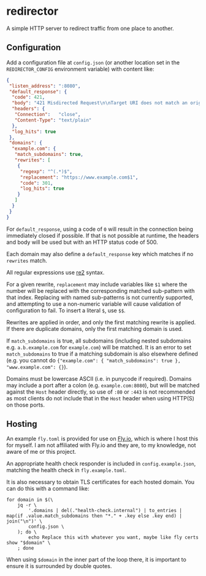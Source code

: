# redirector

A simple HTTP server to redirect traffic from one place to another.

## Configuration

Add a configuration file at `config.json` (or another location set in the `REDIRECTOR_CONFIG` environment variable) with content like:

```json
{
 "listen_address": ":8080",
 "default_response": {
  "code": 421,
  "body": "421 Misdirected Request\n\nTarget URI does not match an origin for which the server has been configured.\n",
  "headers": {
   "Connection":   "close",
   "Content-Type": "text/plain"
  },
  "log_hits": true
 },
 "domains": {
  "example.com": {
   "match_subdomains": true,
   "rewrites": [
    {
     "regexp": "^(.*)$",
     "replacement": "https://www.example.com$1",
     "code": 301,
     "log_hits": true
    }
   ]
  }
 }
}
```

For `default_response`, using a code of `0` will result in the connection being immediately closed if possible. If that is not possible at runtime, the headers and body will be used but with an HTTP status code of 500.

Each domain may also define a `default_response` key which matches if no `rewrites` match.

All regular expressions use [re2](https://github.com/google/re2/wiki/Syntax) syntax.

For a given rewrite, `replacement` may include variables like `$1` where the number will be replaced with the corresponding matched sub-pattern with that index. Replacing with named sub-patterns is not currently supported, and attempting to use a non-numeric variable will cause validation of configuration to fail. To insert a literal `$`, use `$$`.

Rewrites are applied in order, and only the first matching rewrite is applied. If there are duplicate domains, only the first matching domain is used.

If `match_subdomains` is true, all subdomains (including nested subdomains e.g. `a.b.example.com` for `example.com`) will be matched. It is an error to set `match_subdomains` to true if a matching subdomain is also elsewhere defined (e.g. you cannot do `{"example.com": { "match_subdomains": true }, "www.example.com": {}`).

Domains must be lowercase ASCII (i.e. in punycode if required). Domains may include a port after a colon (e.g. `example.com:8080`), but will be matched against the `Host` header directly, so use of `:80` or `:443` is not recommended as most clients do not include that in the `Host` header when using HTTP(S) on those ports.

## Hosting

An example `fly.toml` is provided for use on [Fly.io](https://fly.io), which is where I host this for myself. I am not affiliated with Fly.io and they are, to my knowledge, not aware of me or this project.

An appropriate health check responder is included in `config.example.json`, matching the health check in `fly.example.toml`.

It is also necessary to obtain TLS certificates for each hosted domain. You can do this with a command like:

```console
for domain in $(\
    jq -r \
        '.domains | del(."health-check.internal") | to_entries | map(if .value.match_subdomains then "*." + .key else .key end) | join("\n")' \
        config.json \
    ); do \
        echo Replace this with whatever you want, maybe like fly certs show "$domain" \
    ; done
```

When using `$domain` in the inner part of the loop there, it is important to ensure it is surrounded by double quotes.
